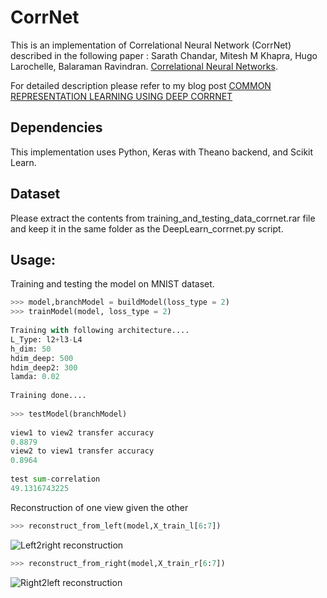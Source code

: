 
# CorrNet

This is an implementation of Correlational Neural Network (CorrNet) described in the following paper : Sarath Chandar, Mitesh M Khapra, Hugo Larochelle, Balaraman Ravindran. [Correlational Neural Networks](https://arxiv.org/pdf/1504.07225.pdf). 

For detailed description please refer to my blog post [COMMON REPRESENTATION LEARNING USING DEEP CORRNET](https://deeplearn.school.blog/)
## Dependencies
This implementation uses Python, Keras with Theano backend, and Scikit Learn. 

## Dataset 
Please extract the contents from training_and_testing_data_corrnet.rar file and keep it in the same folder as the DeepLearn_corrnet.py script.

## Usage:
Training and testing the model on MNIST dataset.

```python
>>> model,branchModel = buildModel(loss_type = 2)
>>> trainModel(model, loss_type = 2)
 
Training with following architecture....
L_Type: l2+l3-L4
h_dim: 50
hdim_deep: 500
hdim_deep2: 300
lamda: 0.02
 
Training done....
 
>>> testModel(branchModel)
 
view1 to view2 transfer accuracy
0.8879
view2 to view1 transfer accuracy
0.8964
 
test sum-correlation
49.1316743225
```
Reconstruction of one view given the other
```python
>>> reconstruct_from_left(model,X_train_l[6:7])
```
![Left2right reconstruction](https://cloud.githubusercontent.com/assets/22491381/26366296/2a07d9e6-4008-11e7-9d17-f3708c172f1d.PNG)

```python
>>> reconstruct_from_right(model,X_train_r[6:7])
```
![Right2left reconstruction](https://cloud.githubusercontent.com/assets/22491381/26366297/2a0c6a6a-4008-11e7-8b3e-a55d2bb29988.PNG)

